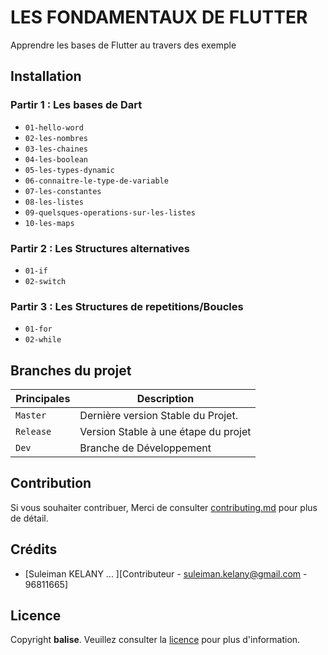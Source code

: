 # LES FONDAMENTAUX DE FLUTTER 

Apprendre les bases de Flutter au travers des exemple

## Installation

### Partir 1 : Les bases de Dart

- `01-hello-word`
- `02-les-nombres`
- `03-les-chaines`
- `04-les-boolean`
- `05-les-types-dynamic`
- `06-connaitre-le-type-de-variable`
- `07-les-constantes`
- `08-les-listes`
- `09-quelsques-operations-sur-les-listes`
- `10-les-maps`

### Partir 2 : Les Structures alternatives

- `01-if`
- `02-switch`

### Partir 3 : Les Structures de repetitions/Boucles

- `01-for`
- `02-while`

## Branches du projet

| Principales     | Description                                                                                     |
| ------------- | ----------------------------------------------------------------------------------------------- |
| `Master` | Dernière version Stable du Projet.                                     |
| `Release` |  Version Stable à une étape du projet |
| `Dev` |  Branche de Développement |


## Contribution

Si vous souhaiter contribuer, Merci de consulter [contributing.md](contributing.md) pour plus de détail.

## Crédits

- [Suleiman KELANY ... ][Contributeur - suleiman.kelany@gmail.com - 96811665]

## Licence

Copyright **balise**. Veuillez consulter la [licence](https://gitlab.com/soutenances-e4afrika/annee-2022/suleiman-kelany/-/wikis/licence) pour plus d'information.
